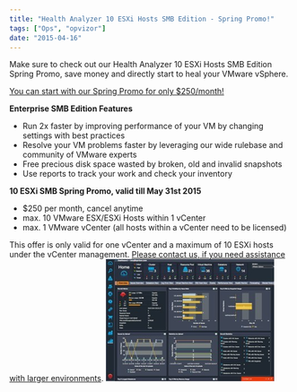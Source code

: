 ```yaml
---
title: "Health Analyzer 10 ESXi Hosts SMB Edition - Spring Promo!"
tags: ["Ops", "opvizor"]
date: "2015-04-16"
---
```


Make sure to check out our Health Analyzer 10 ESXi Hosts SMB Edition Spring Promo, save money and directly start to heal your VMware vSphere.

[You can start with our Spring Promo for only $250/month!](http://try.opvizor.com/smb)

**Enterprise SMB Edition Features**

- Run 2x faster by improving performance of your VM by changing settings with best practices
- Resolve your VM problems faster by leveraging our wide rulebase and community of VMware experts
- Free precious disk space wasted by broken, old and invalid snapshots
- Use reports to track your work and check your inventory

**10 ESXi SMB Spring Promo, valid till May 31st 2015**

- $250 per month, cancel anytime
- max. 10 VMware ESX/ESXi Hosts within 1 vCenter
- max. 1 VMware vCenter (all hosts within a vCenter need to be licensed)

This offer is only valid for one vCenter and a maximum of 10 ESXi hosts under the vCenter management. [Please contact us, if you need assistance with larger environments](mailto:sales@opvizor.com). [![VMware vSphere Health Analyzer](/images/blog/Dashboard-300x218-300x218.jpg)](https://www.opvizor.com/wp-content/uploads/2015/02/Dashboard-300x218.jpg)
